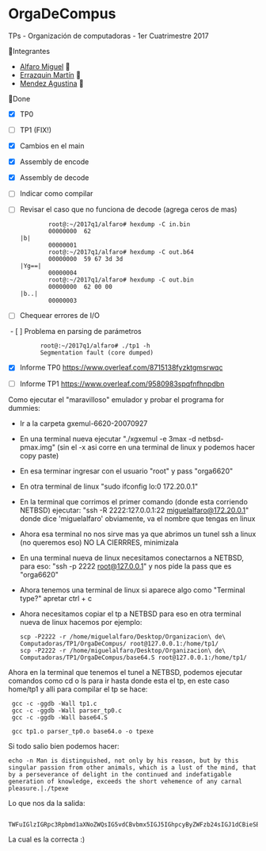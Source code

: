 # OrgaDeCompus
TPs - Organización de computadoras - 1er Cuatrimestre 2017

:pushpin:Integrantes
* [Alfaro Miguel](https://github.com/AlfaroMiguel) :boy:
* [Errazquin Martín](https://github.com/martinerrazquin) :boy:
* [Mendez Agustina](https://github.com/abmendez) :girl:

:pushpin:Done

- [x] TP0
- [ ] TP1 (FIX!)
 - [x] Cambios en el main
 - [x] Assembly de encode
 - [x] Assembly de decode
 - [ ] Indicar como compilar
 - [ ] Revisar el caso que no funciona de decode (agrega ceros de mas)
  
               root@:~/2017q1/alfaro# hexdump -C in.bin
               00000000  62                                                |b|
               00000001
               root@:~/2017q1/alfaro# hexdump -C out.b64
               00000000  59 67 3d 3d                                       |Yg==|
               00000004
               root@:~/2017q1/alfaro# hexdump -C out.bin
               00000000  62 00 00                                          |b..|
               00000003
               
  - [ ] Chequear errores de I/O
  
  - [ ] Problema en parsing de parámetros
  
             root@:~/2017q1/alfaro# ./tp1 -h
             Segmentation fault (core dumped)
  
- [x] Informe TP0 https://www.overleaf.com/8715138fyzktgmsrwqc
- [ ] Informe TP1 https://www.overleaf.com/9580983spqfnfhnpdbn


Como ejecutar el "maravilloso" emulador y probar el programa for dummies:

* Ir a la carpeta gxemul-6620-20070927
* En una terminal nueva ejecutar "./xgxemul -e 3max -d netbsd-pmax.img" (sin el -x asi corre en una terminal de linux y podemos hacer copy paste)
* En esa terminar ingresar con el usuario "root" y pass "orga6620"
* En otra terminal de linux "sudo ifconfig lo:0 172.20.0.1"
* En la terminal que corrimos el primer comando (donde esta corriendo NETBSD) ejecutar: "ssh -R 2222:127.0.0.1:22 miguelalfaro@172.20.0.1" donde dice 'miguelalfaro' obviamente, va el nombre que tengas en linux
* Ahora esa terminal no nos sirve mas ya que abrimos un tunel ssh a linux (no queremos eso) NO LA CIERRRES, minimizala
* En una terminal nueva de linux necesitamos conectarnos a NETBSD, para eso: "ssh -p 2222 root@127.0.0.1" y nos pide la pass que es "orga6620"
* Ahora tenemos una terminal de linux si aparece algo como "Terminal type?" apretar ctrl + c
* Ahora necesitamos copiar el tp a NETBSD para eso en otra terminal nueva de linux hacemos por ejemplo:

      scp -P2222 -r /home/miguelalfaro/Desktop/Organizacion\ de\ Computadoras/TP1/OrgaDeCompus/ root@127.0.0.1:/home/tp1/
      scp -P2222 -r /home/miguelalfaro/Desktop/Organizacion\ de\ Computadoras/TP1/OrgaDeCompus/base64.S root@127.0.0.1:/home/tp1/
    
    
Ahora en la terminal que tenemos el tunel a NETBSD, podemos ejecutar comandos como cd o ls para ir hasta donde esta el tp, en este caso home/tp1 y alli para compilar el tp se hace:

     gcc -c -ggdb -Wall tp1.c
     gcc -c -ggdb -Wall parser_tp0.c
     gcc -c -ggdb -Wall base64.S
     
     gcc tp1.o parser_tp0.o base64.o -o tpexe

Si todo salio bien podemos hacer:

    echo -n Man is distinguished, not only by his reason, but by this singular passion from other animals, which is a lust of the mind, that by a perseverance of delight in the continued and indefatigable generation of knowledge, exceeds the short vehemence of any carnal pleasure.|./tpexe
    
    
Lo que nos da la salida:

      TWFuIGlzIGRpc3Rpbmd1aXNoZWQsIG5vdCBvbmx5IGJ5IGhpcyByZWFzb24sIGJ1dCBieSB0aGlzIHNpbmd1bGFyIHBhc3Npb24gZnJvbSBvdGhlciBhbmltYWxzLCB3aGljaCBpcyBhIGx1c3Qgb2YgdGhlIG1pbmQsIHRoYXQgYnkgYSBwZXJzZXZlcmFuY2Ugb2YgZGVsaWdodCBpbiB0aGUgY29udGludWVkIGFuZCBpbmRlZmF0aWdhYmxlIGdlbmVyYXRpb24gb2Yga25vd2xlZGdlLCBleGNlZWRzIHRoZSBzaG9ydCB2ZWhlbWVuY2Ugb2YgYW55IGNhcm5hbCBwbGVhc3VyZS4=
      
      
La cual es la correcta :)
